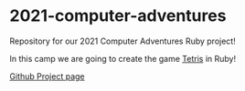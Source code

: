 # 2021-computer-adventures
Repository for our 2021 Computer Adventures Ruby project!

In this camp we are going to create the game [Tetris](https://en.wikipedia.org/wiki/Tetris) in Ruby!

[Github Project page](https://github.com/MinecraftU/2021-computer-adventures/projects/1)


